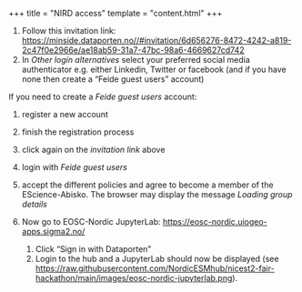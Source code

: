 +++
title = "NIRD access"
template = "content.html"
+++

1. Follow this invitation link: https://minside.dataporten.no//#invitation/6d656276-8472-4242-a819-2c47f0e2966e/ae18ab59-31a7-47bc-98a6-4669627cd742
2. In _Other login alternatives_ select your preferred social media authenticator e.g. either Linkedin, Twitter or facebook (and if you have none then create a  “Feide guest users” account)

If you need to create a _Feide guest users_ account:

   1. register a new account
   2. finish the registration process
   3. click again on the _invitation link_ above
   4. login with _Feide guest users_

3. accept the different policies and agree to become a member of the EScience-Abisko. The browser may display the message _Loading group details_

4. Now go to EOSC-Nordic JupyterLab: https://eosc-nordic.uiogeo-apps.sigma2.no/

   1. Click “Sign in with Dataporten”
   2. Login to the hub and a JupyterLab should now be displayed (see https://raw.githubusercontent.com/NordicESMhub/nicest2-fair-hackathon/main/images/eosc-nordic-jupyterlab.png).

